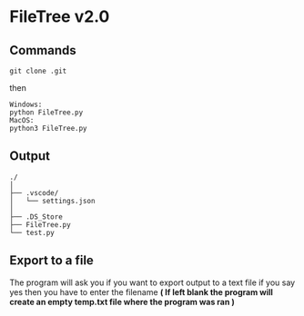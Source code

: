 # FileTree v2.0

## Commands

    git clone .git
then

    Windows:
    python FileTree.py
    MacOS:
    python3 FileTree.py

## Output
``` 
./
│
├── .vscode/
│   └── settings.json
│
├── .DS_Store
├── FileTree.py
└── test.py 
```
## Export to a file
The program will ask you if you want to export output to a text file
if you say yes then you have to enter the filename **( If left blank the program will create an empty temp.txt file where the program was ran )**
